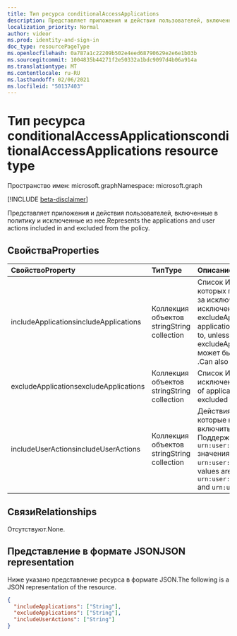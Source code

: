 ```yaml
---
title: Тип ресурса conditionalAccessApplications
description: Представляет приложения и действия пользователей, включенные в область политики и исключенные из нее.
localization_priority: Normal
author: videor
ms.prod: identity-and-sign-in
doc_type: resourcePageType
ms.openlocfilehash: 0a787a1c22209b502e4eed68790629e2e6e1b03b
ms.sourcegitcommit: 1004835b44271f2e50332a1bdc9097d4b06a914a
ms.translationtype: MT
ms.contentlocale: ru-RU
ms.lasthandoff: 02/06/2021
ms.locfileid: "50137403"
---
```

# <a name="conditionalaccessapplications-resource-type"></a><span data-ttu-id="e3695-103">Тип ресурса conditionalAccessApplications</span><span class="sxs-lookup"><span data-stu-id="e3695-103">conditionalAccessApplications resource type</span></span>

<span data-ttu-id="e3695-104">Пространство имен: microsoft.graph</span><span class="sxs-lookup"><span data-stu-id="e3695-104">Namespace: microsoft.graph</span></span>

[!INCLUDE [beta-disclaimer](../../includes/beta-disclaimer.md)]

<span data-ttu-id="e3695-105">Представляет приложения и действия пользователей, включенные в политику и исключенные из нее.</span><span class="sxs-lookup"><span data-stu-id="e3695-105">Represents the applications and user actions included in and excluded from the policy.</span></span>

## <a name="properties"></a><span data-ttu-id="e3695-106">Свойства</span><span class="sxs-lookup"><span data-stu-id="e3695-106">Properties</span></span>

| <span data-ttu-id="e3695-107">Свойство</span><span class="sxs-lookup"><span data-stu-id="e3695-107">Property</span></span> | <span data-ttu-id="e3695-108">Тип</span><span class="sxs-lookup"><span data-stu-id="e3695-108">Type</span></span> | <span data-ttu-id="e3695-109">Описание</span><span class="sxs-lookup"><span data-stu-id="e3695-109">Description</span></span> |
|:-------- |:---- |:----------- |
| <span data-ttu-id="e3695-110">includeApplications</span><span class="sxs-lookup"><span data-stu-id="e3695-110">includeApplications</span></span> | <span data-ttu-id="e3695-111">Коллекция объектов string</span><span class="sxs-lookup"><span data-stu-id="e3695-111">String collection</span></span> | <span data-ttu-id="e3695-112">Список ИД приложений, к которых применяется политика, за исключением явно исключенных (в excludeApplications).</span><span class="sxs-lookup"><span data-stu-id="e3695-112">The list of application IDs the policy applies to, unless explicitly excluded (in excludeApplications).</span></span> <span data-ttu-id="e3695-113">Также может быть установлено в `All` .</span><span class="sxs-lookup"><span data-stu-id="e3695-113">Can also be set to `All`.</span></span> |
| <span data-ttu-id="e3695-114">excludeApplications</span><span class="sxs-lookup"><span data-stu-id="e3695-114">excludeApplications</span></span> | <span data-ttu-id="e3695-115">Коллекция объектов string</span><span class="sxs-lookup"><span data-stu-id="e3695-115">String collection</span></span> | <span data-ttu-id="e3695-116">Список ИД приложений, явно исключенных из политики.</span><span class="sxs-lookup"><span data-stu-id="e3695-116">The list of application IDs explicitly excluded from the policy.</span></span> |
| <span data-ttu-id="e3695-117">includeUserActions</span><span class="sxs-lookup"><span data-stu-id="e3695-117">includeUserActions</span></span> | <span data-ttu-id="e3695-118">Коллекция объектов string</span><span class="sxs-lookup"><span data-stu-id="e3695-118">String collection</span></span> | <span data-ttu-id="e3695-119">Действия пользователей, которые необходимо включить.</span><span class="sxs-lookup"><span data-stu-id="e3695-119">User actions to include.</span></span> <span data-ttu-id="e3695-120">Поддерживаемые `urn:user:registersecurityinfo` значения: `urn:user:registerdevice`</span><span class="sxs-lookup"><span data-stu-id="e3695-120">Supported values are `urn:user:registersecurityinfo` and `urn:user:registerdevice`</span></span> |

## <a name="relationships"></a><span data-ttu-id="e3695-121">Связи</span><span class="sxs-lookup"><span data-stu-id="e3695-121">Relationships</span></span>

<span data-ttu-id="e3695-122">Отсутствуют.</span><span class="sxs-lookup"><span data-stu-id="e3695-122">None.</span></span>

## <a name="json-representation"></a><span data-ttu-id="e3695-123">Представление в формате JSON</span><span class="sxs-lookup"><span data-stu-id="e3695-123">JSON representation</span></span>

<span data-ttu-id="e3695-124">Ниже указано представление ресурса в формате JSON.</span><span class="sxs-lookup"><span data-stu-id="e3695-124">The following is a JSON representation of the resource.</span></span>

<!-- {
  "blockType": "resource",
  "optionalProperties": [
    "includeApplications",
    "excludeApplications",
    "includeUserActions"
  ],
  "@odata.type": "microsoft.graph.conditionalAccessApplications"
}-->

```json
{
  "includeApplications": ["String"],
  "excludeApplications": ["String"],
  "includeUserActions": ["String"]
}
```

<!-- uuid: 16cd6b66-4b1a-43a1-adaf-3a886856ed98
2019-02-04 14:57:30 UTC -->
<!-- {
  "type": "#page.annotation",
  "description": "conditionalAccessApplications resource",
  "keywords": "",
  "section": "documentation",
  "tocPath": ""
}-->

